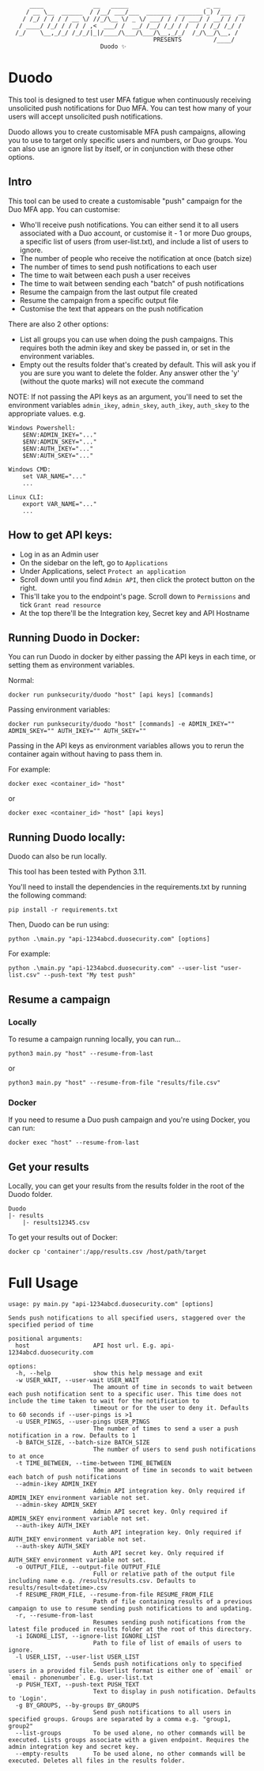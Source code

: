 ```
      ____              __   _____                      _ __       
     / __ \__  ______  / /__/ ___/___  _______  _______(_) /___  __
    / /_/ / / / / __ \/ //_/\__ \/ _ \/ ___/ / / / ___/ / __/ / / /
   / ____/ /_/ / / / / ,<  ___/ /  __/ /__/ /_/ / /  / / /_/ /_/ / 
  /_/    \__,_/_/ /_/_/|_|/____/\___/\___/\__,_/_/  /_/\__/\__, /  
                                         PRESENTS         /____/  
                          Duodo ✨
```

# Duodo
This tool is designed to test user MFA fatigue when continuously receiving unsolicited push notifications for Duo MFA. You can test how many of your users will accept unsolicited push notifications.

Duodo allows you to create customisable MFA push campaigns, allowing you to use to target only specific users and numbers, or Duo groups. You can also use an ignore list by itself, or in conjunction with these other options.

## Intro
This tool can be used to create a customisable "push" campaign for the Duo MFA app. You can customise:
- Who'll receive push notifications. You can either send it to all users associated with a Duo account, or customise it - 1 or more Duo groups, a specific list of users (from user-list.txt), and include a list of users to ignore.
- The number of people who receive the notification at once (batch size)
- The number of times to send push notifications to each user
- The time to wait between each push a user receives
- The time to wait between sending each "batch" of push notifications
- Resume the campaign from the last output file created
- Resume the campaign from a specific output file
- Customise the text that appears on the push notification

There are also 2 other options:
- List all groups you can use when doing the push campaigns. This requires both the admin ikey and skey be passed in, or set in the environment variables.
- Empty out the results folder that's created by default. This will ask you if you are sure you want to delete the folder. Any answer other the 'y' (without the quote marks) will not execute the command


NOTE: If not passing the API keys as an argument, you'll need to set the environment variables `admin_ikey`, `admin_skey`, `auth_ikey`, `auth_skey` to the appropriate values. e.g. 

```
Windows Powershell:
    $ENV:ADMIN_IKEY="..."
    $ENV:ADMIN_SKEY="..."
    $ENV:AUTH_IKEY="..."
    $ENV:AUTH_SKEY="..."
    
Windows CMD:
    set VAR_NAME="..."
    ...

Linux CLI:
    export VAR_NAME="..."
    ...
```

## How to get API keys:
- Log in as an Admin user
- On the sidebar on the left, go to `Applications`
- Under Applications, select `Protect an application`
- Scroll down until you find `Admin API`, then click the protect button on the right.
- This'll take you to the endpoint's page. Scroll down to `Permissions` and tick `Grant read resource`
- At the top there'll be the Integration key, Secret key and API Hostname

## Running Duodo in Docker:
You can run Duodo in docker by either passing the API keys in  each time, or setting them as environment variables.

Normal:
```
docker run punksecurity/duodo "host" [api keys] [commands]
```

Passing environment variables:
```
docker run punksecurity/duodo "host" [commands] -e ADMIN_IKEY="" ADMIN_SKEY="" AUTH_IKEY="" AUTH_SKEY=""
```
Passing in the API keys as environment variables allows you to rerun the container again without having to pass them in.


For example:
```
docker exec <container_id> "host"
```
or
```
docker exec <container_id> "host" [api keys]
```


## Running Duodo locally:
Duodo can also be run locally.

This tool has been tested with Python 3.11.

You'll need to install the dependencies in the requirements.txt by running the following command:
```
pip install -r requirements.txt
```

Then, Duodo can be run using:
```
python .\main.py "api-1234abcd.duosecurity.com" [options]
```

For example:
```
python .\main.py "api-1234abcd.duosecurity.com" --user-list "user-list.csv" --push-text "My test push"
```


## Resume a campaign
### Locally
To resume a campaign running locally, you can run...
```
python3 main.py "host" --resume-from-last
```
or
```
python3 main.py "host" --resume-from-file "results/file.csv"
```

### Docker
If you need to resume a Duo push campaign and you're using Docker, you can run:
```
docker exec "host" --resume-from-last
```

## Get your results
Locally, you can get your results from the results folder in the root of the Duodo folder.
```
Duodo
|- results
    |- results12345.csv
```

To get your results out of Docker:
```
docker cp 'container':/app/results.csv /host/path/target
```


# Full Usage
```
usage: py main.py "api-1234abcd.duosecurity.com" [options]

Sends push notifications to all specified users, staggered over the specified period of time

positional arguments:
  host                  API host url. E.g. api-1234abcd.duosecurity.com

options:
  -h, --help            show this help message and exit
  -w USER_WAIT, --user-wait USER_WAIT
                        The amount of time in seconds to wait between each push notification sent to a specific user. This time does not include the time taken to wait for the notification to      
                        timeout or for the user to deny it. Defaults to 60 seconds if --user-pings is >1
  -u USER_PINGS, --user-pings USER_PINGS
                        The number of times to send a user a push notification in a row. Defaults to 1
  -b BATCH_SIZE, --batch-size BATCH_SIZE
                        The number of users to send push notifications to at once
  -t TIME_BETWEEN, --time-between TIME_BETWEEN
                        The amount of time in seconds to wait between each batch of push notifications
  --admin-ikey ADMIN_IKEY
                        Admin API integration key. Only required if ADMIN_IKEY environment variable not set.
  --admin-skey ADMIN_SKEY
                        Admin API secret key. Only required if ADMIN_SKEY environment variable not set.
  --auth-ikey AUTH_IKEY
                        Auth API integration key. Only required if AUTH_IKEY environment variable not set.
  --auth-skey AUTH_SKEY
                        Auth API secret key. Only required if AUTH_SKEY environment variable not set.
  -o OUTPUT_FILE, --output-file OUTPUT_FILE
                        Full or relative path of the output file including name e.g. /results/results.csv. Defaults to results/result<datetime>.csv
  -f RESUME_FROM_FILE, --resume-from-file RESUME_FROM_FILE
                        Path of file containing results of a previous campaign to use to resume sending push notifications to and updating.
  -r, --resume-from-last
                        Resumes sending push notifications from the latest file produced in results folder at the root of this directory.
  -i IGNORE_LIST, --ignore-list IGNORE_LIST
                        Path to file of list of emails of users to ignore.
  -l USER_LIST, --user-list USER_LIST
                        Sends push notifications only to specified users in a provided file. Userlist format is either one of `email` or `email - phonenumber`. E.g. user-list.txt
  -p PUSH_TEXT, --push-text PUSH_TEXT
                        Text to display in push notification. Defaults to 'Login'.
  -g BY_GROUPS, --by-groups BY_GROUPS
                        Send push notifications to all users in specified groups. Groups are separated by a comma e.g. "group1, group2"
  --list-groups         To be used alone, no other commands will be executed. Lists groups associate with a given endpoint. Requires the admin integration key and secret key.
  --empty-results       To be used alone, no other commands will be executed. Deletes all files in the results folder.
```
